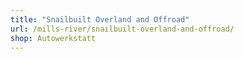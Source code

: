 ```yaml
---
title: "Snailbuilt Overland and Offroad"
url: /mills-river/snailbuilt-overland-and-offroad/
shop: Autowerkstatt
---
```

